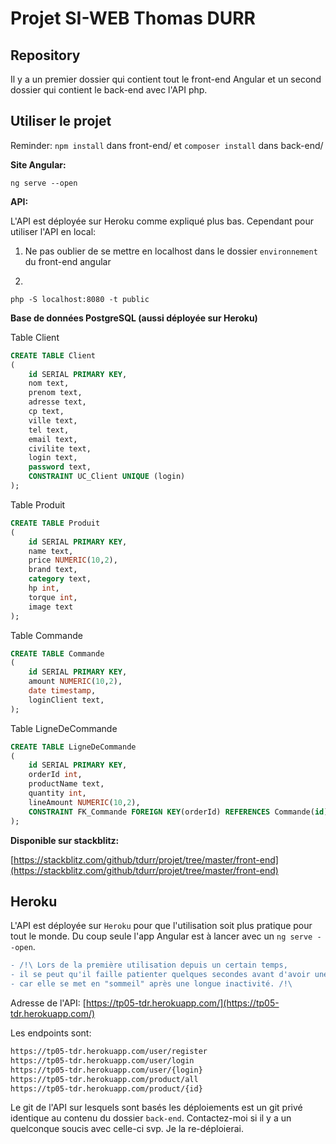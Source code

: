 # Projet SI-WEB Thomas DURR

## Repository
Il y a un premier dossier qui contient tout le front-end Angular et un second dossier qui contient le back-end avec l'API php.

## Utiliser le projet

Reminder: `npm install` dans front-end/ et `composer install` dans back-end/

**Site Angular:**
```
ng serve --open
```

**API:**

L'API est déployée sur Heroku comme expliqué plus bas. Cependant pour utiliser l'API en local:

1) Ne pas oublier de se mettre en localhost dans le dossier `environnement` du front-end angular

2)
```
php -S localhost:8080 -t public
```

**Base de données PostgreSQL (aussi déployée sur Heroku)**

Table Client
```sql
CREATE TABLE Client 
(
    id SERIAL PRIMARY KEY, 
    nom text, 
    prenom text, 
    adresse text, 
    cp text, 
    ville text, 
    tel text, 
    email text, 
    civilite text, 
    login text, 
    password text, 
    CONSTRAINT UC_Client UNIQUE (login)
);
```

Table Produit
```sql
CREATE TABLE Produit 
(
    id SERIAL PRIMARY KEY, 
    name text, 
    price NUMERIC(10,2), 
    brand text, 
    category text, 
    hp int, 
    torque int, 
    image text
);
```

Table Commande
```sql
CREATE TABLE Commande
(
    id SERIAL PRIMARY KEY, 
    amount NUMERIC(10,2), 
    date timestamp, 
    loginClient text,
);
```

Table LigneDeCommande
```sql
CREATE TABLE LigneDeCommande
(
    id SERIAL PRIMARY KEY,
    orderId int,
    productName text,
    quantity int,
    lineAmount NUMERIC(10,2),
    CONSTRAINT FK_Commande FOREIGN KEY(orderId) REFERENCES Commande(id)
);
```

**Disponible sur stackblitz:**

[https://stackblitz.com/github/tdurr/projet/tree/master/front-end](https://stackblitz.com/github/tdurr/projet/tree/master/front-end)


## Heroku
L'API est déployée sur `Heroku` pour que l'utilisation soit plus pratique pour tout le monde. Du coup seule l'app Angular est à lancer avec un `ng serve --open`.

```diff
- /!\ Lors de la première utilisation depuis un certain temps,
- il se peut qu'il faille patienter quelques secondes avant d'avoir une réponse de l'API
- car elle se met en "sommeil" après une longue inactivité. /!\
```

Adresse de l'API: [https://tp05-tdr.herokuapp.com/](https://tp05-tdr.herokuapp.com/)

Les endpoints sont:
```bash
https://tp05-tdr.herokuapp.com/user/register
https://tp05-tdr.herokuapp.com/user/login
https://tp05-tdr.herokuapp.com/user/{login}
https://tp05-tdr.herokuapp.com/product/all
https://tp05-tdr.herokuapp.com/product/{id}
```

Le git de l'API sur lesquels sont basés les déploiements est un git privé identique au contenu du dossier `back-end`. Contactez-moi si il y a un quelconque soucis avec celle-ci svp. Je la re-déploierai.
